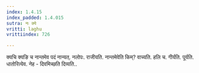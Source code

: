 ```yaml
---
index: 1.4.15
index_padded: 1.4.015
sutra: नः क्ये
vritti: laghu
vrittiindex: 726

---
```

क्यचि क्यङि च नान्तमेव पदं नान्यत्. नलोपः. राजीयति. नान्तमेवेति किम्? वाच्यति. हलि च. गीर्यति. पूर्यति. धातोरित्येव. नेह - दिवमिच्छति दिव्यति..